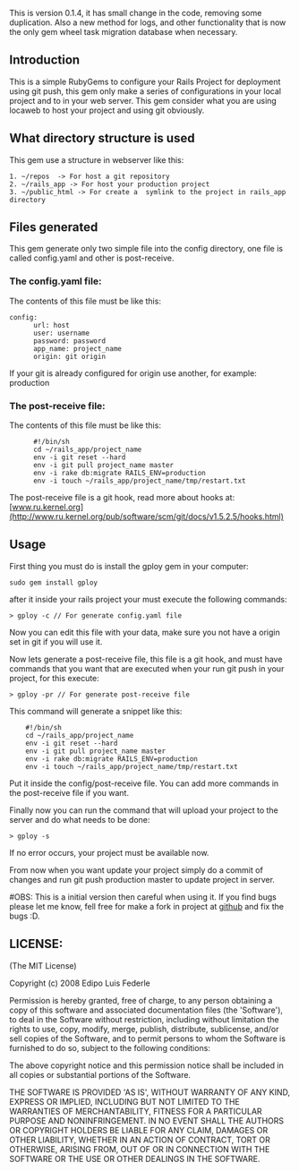 This is version 0.1.4, it has small change in the code, removing some duplication. Also a new method for logs, and other functionality that is now the only gem wheel task migration database when necessary.

## Introduction

This is a simple RubyGems to configure your Rails Project for deployment using git push, this gem only make a series of configurations in your local project and to in your web server. This gem consider what you are using locaweb to host your project and using git obviously.

## What directory structure is used
This gem use a structure in webserver like this:

	1. ~/repos  -> For host a git repository
	2. ~/rails_app -> For host your production project
	3. ~/public_html -> For create a  symlink to the project in rails_app directory 

## Files generated
This gem generate only two simple file into the config directory, one file is called config.yaml and other is post-receive.

### The config.yaml file:

The contents of this file must be like this:
	
	config:
	      url: host
	      user: username
	      password: password
	      app_name: project_name
	      origin: git origin
	
If your git is already configured for origin use another, for example: production

### The post-receive file:

The contents of this file must be like this:
	
	      #!/bin/sh
          cd ~/rails_app/project_name
          env -i git reset --hard 
          env -i git pull project_name master
          env -i rake db:migrate RAILS_ENV=production
          env -i touch ~/rails_app/project_name/tmp/restart.txt

The post-receive file is a git hook, read more about hooks at: [www.ru.kernel.org](http://www.ru.kernel.org/pub/software/scm/git/docs/v1.5.2.5/hooks.html)

## Usage
First thing you must do is install the gploy gem in your computer:

	sudo gem install gploy

after it inside your rails project your must execute the following commands:

	> gploy -c // For generate config.yaml file

Now you can edit this file with your data, make sure you not have a origin set in git if you will use it. 

Now lets generate a post-receive file, this file is a git hook, and must have commands that you want that are executed when your run git push in your project, for this execute:
	
	> gploy -pr // For generate post-receive file
	
This command will generate a snippet like this:

		#!/bin/sh
		cd ~/rails_app/project_name
		env -i git reset --hard 
		env -i git pull project_name master
		env -i rake db:migrate RAILS_ENV=production
		env -i touch ~/rails_app/project_name/tmp/restart.txt

Put it inside the config/post-receive file. You can add more commands in the post-receive file if you want.

Finally now you can run the command that will upload your project to the server and do what needs to be done:

	> gploy -s

If no error occurs, your project must be available now.

From now when you want update your project simply do a commit of changes and run git push production master to update project in server.

#OBS: This is a initial version then careful when using it. If you find bugs please let me know, fell free for make a fork in project at [github](http://github.com/edipofederle/gploy) and fix the bugs :D.


## LICENSE:

(The MIT License)

Copyright (c) 2008 Edipo Luis Federle

Permission is hereby granted, free of charge, to any person obtaining
a copy of this software and associated documentation files (the
'Software'), to deal in the Software without restriction, including
without limitation the rights to use, copy, modify, merge, publish,
distribute, sublicense, and/or sell copies of the Software, and to
permit persons to whom the Software is furnished to do so, subject to
the following conditions:

The above copyright notice and this permission notice shall be
included in all copies or substantial portions of the Software.

THE SOFTWARE IS PROVIDED 'AS IS', WITHOUT WARRANTY OF ANY KIND,
EXPRESS OR IMPLIED, INCLUDING BUT NOT LIMITED TO THE WARRANTIES OF
MERCHANTABILITY, FITNESS FOR A PARTICULAR PURPOSE AND NONINFRINGEMENT.
IN NO EVENT SHALL THE AUTHORS OR COPYRIGHT HOLDERS BE LIABLE FOR ANY
CLAIM, DAMAGES OR OTHER LIABILITY, WHETHER IN AN ACTION OF CONTRACT,
TORT OR OTHERWISE, ARISING FROM, OUT OF OR IN CONNECTION WITH THE
SOFTWARE OR THE USE OR OTHER DEALINGS IN THE SOFTWARE.